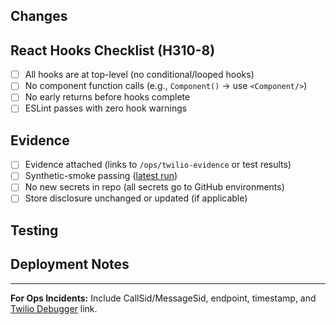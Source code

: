 ## Changes

<!-- Brief description of what changed -->

## React Hooks Checklist (H310-8)

- [ ] All hooks are at top-level (no conditional/looped hooks)
- [ ] No component function calls (e.g., `Component()` → use `<Component/>`)
- [ ] No early returns before hooks complete
- [ ] ESLint passes with zero hook warnings

## Evidence

- [ ] Evidence attached (links to `/ops/twilio-evidence` or test results)
- [ ] Synthetic-smoke passing ([latest run](https://github.com/apex-business-systems/tradeline247/actions/workflows/synthetic-smoke.yml))
- [ ] No new secrets in repo (all secrets go to GitHub environments)
- [ ] Store disclosure unchanged or updated (if applicable)

## Testing

<!-- How was this tested? -->

## Deployment Notes

<!-- Any special deployment considerations? -->

---

**For Ops Incidents:** Include CallSid/MessageSid, endpoint, timestamp, and [Twilio Debugger](https://console.twilio.com/us1/monitor/debugger) link.


